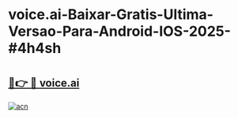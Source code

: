 # voice.ai-Baixar-Gratis-Ultima-Versao-Para-Android-IOS-2025-#4h4sh

# <h2><a href="https://ainizakaria.my?title=voice.ai&ref=22M">🔗👉 🔴 voice.ai</a></h2>

[![acn](https://github.com/user-attachments/assets/0f9c940e-d8b0-45ae-aac7-cd30a18b3e1c)](https://ainizakaria.my?title=voice.ai&ref=22M)

